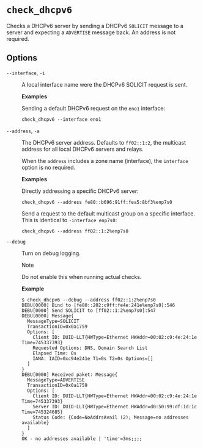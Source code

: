 # `check_dhcpv6`

Checks a DHCPv6 server by sending a DHCPv6 `SOLICIT` message to a server and expecting a `ADVERTISE` message back. An address is not required.

## Options

<dl>
<dt>

`--interface`, `-i`

</dt>
<dd>

A local interface name were the DHCPv6 SOLICIT request is sent.

**Examples**

Sending a default DHCPv6 request on the `eno1` interface:

```console
check_dhcpv6 --interface eno1
```

</dd>
<dt>

`--address`, `-a`

</dt>
<dd>

The DHCPv6 server address. Defaults to `ff02::1:2`, the multicast address for all local DHCPv6 servers and relays.

When the `address` includes a zone name (interface), the `interface` option is no required.

**Examples**

Directly addressing a specific DHCPv6 server:

```console
check_dhcpv6 --address fe80::b696:91ff:fea5:8bf3%enp7s0
```

Send a request to the default multicast group on a specific interface. This is identical to `-interface enp7s0`:

```console
check_dhcpv6 --address ff02::1:2%enp7s0
```

</dd>
<dt>

`--debug`

</dt>
<dd>

Turn on debug logging.

> [!NOTE]
> Do not enable this when running actual checks.

**Example**

```session
$ check_dhcpv6 --debug --address ff02::1:2%enp7s0
DEBU[0000] Bind to [fe80::202:c9ff:fe4e:241e%enp7s0]:546
DEBU[0000] Send SOLICIT to [ff02::1:2%enp7s0]:547
DEBU[0000] Message{
  MessageType=SOLICIT
  TransactionID=0x0a1759
  Options: [
    Client ID: DUID-LLT{HWType=Ethernet HWAddr=00:02:c9:4e:24:1e Time=745337393}
    Requested Options: DNS, Domain Search List
    Elapsed Time: 0s
    IANA: IAID=0xc94e241e T1=0s T2=0s Options=[]
  ]
}
DEBU[0000] Received paket: Message{
  MessageType=ADVERTISE
  TransactionID=0x0a1759
  Options: [
    Client ID: DUID-LLT{HWType=Ethernet HWAddr=00:02:c9:4e:24:1e Time=745337393}
    Server ID: DUID-LLT{HWType=Ethernet HWAddr=d0:50:99:df:1d:1c Time=745324685}
    Status Code: {Code=NoAddrsAvail (2); Message=no addresses available}
  ]
}
OK - no addresses available | 'time'=3ms;;;;
```

</dd>
</dl>
